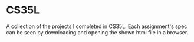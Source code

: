# CS35L
A collection of the projects I completed in CS35L. Each assignment's spec can be seen by downloading and opening the shown html file in a browser.

